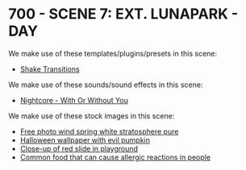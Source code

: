 # 700 - SCENE 7: EXT. LUNAPARK - DAY

We make use of these templates/plugins/presets in this scene:

- [Shake Transitions](https://motionarray.com/after-effects-presets/shake-transitions-1801281/)


We make use of these sounds/sound effects in this scene:

- [Nightcore - With Or Without You](https://www.youtube.com/watch?v=MJuZOppgdgE)

We make use of these stock images in this scene:

- [Free photo wind spring white stratosphere pure](https://www.freepik.com/free-photo/wind-spring-white-stratosphere-pure_1046122.htm#query=cloud&position=0&from_view=keyword&track=sph&uuid=a830d842-7c6e-48b6-81a3-e3825c04843e)
- [Halloween wallpaper with evil pumpkin](https://www.freepik.com/free-photo/halloween-wallpaper-with-evil-pumpkin_19055588.htm#fromView=search&page=4&position=26&uuid=ec833235-e9fb-4771-9cce-b2fbc2415661)
- [Close-up of red slide in playground](https://www.freepik.com/premium-photo/close-up-red-slide-playground_112879987.htm#fromView=search&page=29&position=24&uuid=134bfc82-71ff-410a-b251-df2a89336d80)
- [Common food that can cause allergic reactions in people](https://www.freepik.com/free-photo/common-food-that-can-cause-allergic-reactions-people_33757392.htm#fromView=search&page=4&position=2&uuid=95286fdb-d00a-45e2-9ce0-b2af6e55837f)
